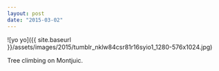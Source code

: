 ```yaml
---
layout: post
date: "2015-03-02"
---
```


![yo yo]({{ site.baseurl }}/assets/images/2015/tumblr_nklw84csr81r16syio1_1280-576x1024.jpg)

Tree climbing on Montjuic.
